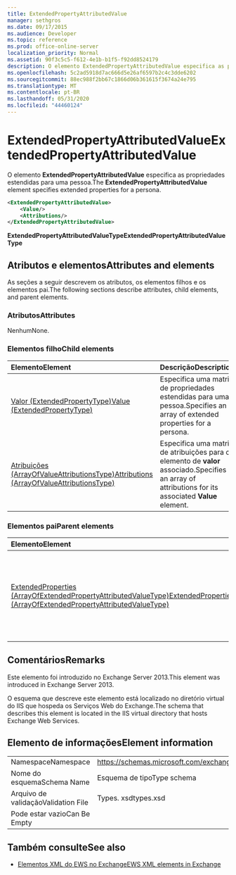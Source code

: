 ```yaml
---
title: ExtendedPropertyAttributedValue
manager: sethgros
ms.date: 09/17/2015
ms.audience: Developer
ms.topic: reference
ms.prod: office-online-server
localization_priority: Normal
ms.assetid: 90f3c5c5-f612-4e1b-b1f5-f92dd8524179
description: O elemento ExtendedPropertyAttributedValue especifica as propriedades estendidas para uma pessoa.
ms.openlocfilehash: 5c2ad5918d7ac666d5e26af6597b2c4c3dde6202
ms.sourcegitcommit: 88ec988f2bb67c1866d06b361615f3674a24e795
ms.translationtype: MT
ms.contentlocale: pt-BR
ms.lasthandoff: 05/31/2020
ms.locfileid: "44460124"
---
```

# <a name="extendedpropertyattributedvalue"></a><span data-ttu-id="355a2-103">ExtendedPropertyAttributedValue</span><span class="sxs-lookup"><span data-stu-id="355a2-103">ExtendedPropertyAttributedValue</span></span>

<span data-ttu-id="355a2-104">O elemento **ExtendedPropertyAttributedValue** especifica as propriedades estendidas para uma pessoa.</span><span class="sxs-lookup"><span data-stu-id="355a2-104">The **ExtendedPropertyAttributedValue** element specifies extended properties for a persona.</span></span> 
  
```XML
<ExtendedPropertyAttributedValue>
    <Value/>
    <Attributions/>
</ExtendedPropertyAttributedValue>
```

 <span data-ttu-id="355a2-105">**ExtendedPropertyAttributedValueType**</span><span class="sxs-lookup"><span data-stu-id="355a2-105">**ExtendedPropertyAttributedValueType**</span></span>
## <a name="attributes-and-elements"></a><span data-ttu-id="355a2-106">Atributos e elementos</span><span class="sxs-lookup"><span data-stu-id="355a2-106">Attributes and elements</span></span>

<span data-ttu-id="355a2-107">As seções a seguir descrevem os atributos, os elementos filhos e os elementos pai.</span><span class="sxs-lookup"><span data-stu-id="355a2-107">The following sections describe attributes, child elements, and parent elements.</span></span>
  
### <a name="attributes"></a><span data-ttu-id="355a2-108">Atributos</span><span class="sxs-lookup"><span data-stu-id="355a2-108">Attributes</span></span>

<span data-ttu-id="355a2-109">Nenhum</span><span class="sxs-lookup"><span data-stu-id="355a2-109">None.</span></span>
  
### <a name="child-elements"></a><span data-ttu-id="355a2-110">Elementos filho</span><span class="sxs-lookup"><span data-stu-id="355a2-110">Child elements</span></span>

|<span data-ttu-id="355a2-111">**Elemento**</span><span class="sxs-lookup"><span data-stu-id="355a2-111">**Element**</span></span>|<span data-ttu-id="355a2-112">**Descrição**</span><span class="sxs-lookup"><span data-stu-id="355a2-112">**Description**</span></span>|
|:-----|:-----|
|[<span data-ttu-id="355a2-113">Valor (ExtendedPropertyType)</span><span class="sxs-lookup"><span data-stu-id="355a2-113">Value (ExtendedPropertyType)</span></span>](value-extendedpropertytype.md) <br/> |<span data-ttu-id="355a2-114">Especifica uma matriz de propriedades estendidas para uma pessoa.</span><span class="sxs-lookup"><span data-stu-id="355a2-114">Specifies an array of extended properties for a persona.</span></span>  <br/> |
|[<span data-ttu-id="355a2-115">Atribuições (ArrayOfValueAttributionsType)</span><span class="sxs-lookup"><span data-stu-id="355a2-115">Attributions (ArrayOfValueAttributionsType)</span></span>](attributions-arrayofvalueattributionstype.md) <br/> |<span data-ttu-id="355a2-116">Especifica uma matriz de atribuições para o elemento de **valor** associado.</span><span class="sxs-lookup"><span data-stu-id="355a2-116">Specifies an array of attributions for its associated **Value** element.</span></span>  <br/> |
   
### <a name="parent-elements"></a><span data-ttu-id="355a2-117">Elementos pai</span><span class="sxs-lookup"><span data-stu-id="355a2-117">Parent elements</span></span>

|<span data-ttu-id="355a2-118">**Elemento**</span><span class="sxs-lookup"><span data-stu-id="355a2-118">**Element**</span></span>|<span data-ttu-id="355a2-119">**Descrição**</span><span class="sxs-lookup"><span data-stu-id="355a2-119">**Description**</span></span>|
|:-----|:-----|
|[<span data-ttu-id="355a2-120">ExtendedProperties (ArrayOfExtendedPropertyAttributedValueType)</span><span class="sxs-lookup"><span data-stu-id="355a2-120">ExtendedProperties (ArrayOfExtendedPropertyAttributedValueType)</span></span>](extendedproperties-arrayofextendedpropertyattributedvaluetype.md) <br/> |<span data-ttu-id="355a2-121">Contém as propriedades estendidas usadas para operações do repositório unificado de contatos.</span><span class="sxs-lookup"><span data-stu-id="355a2-121">Contains the extended properties used for Unified Contact Store operations.</span></span>  <br/> |
   
## <a name="remarks"></a><span data-ttu-id="355a2-122">Comentários</span><span class="sxs-lookup"><span data-stu-id="355a2-122">Remarks</span></span>

<span data-ttu-id="355a2-123">Este elemento foi introduzido no Exchange Server 2013.</span><span class="sxs-lookup"><span data-stu-id="355a2-123">This element was introduced in Exchange Server 2013.</span></span>
  
<span data-ttu-id="355a2-124">O esquema que descreve este elemento está localizado no diretório virtual do IIS que hospeda os Serviços Web do Exchange.</span><span class="sxs-lookup"><span data-stu-id="355a2-124">The schema that describes this element is located in the IIS virtual directory that hosts Exchange Web Services.</span></span>
  
## <a name="element-information"></a><span data-ttu-id="355a2-125">Elemento de informações</span><span class="sxs-lookup"><span data-stu-id="355a2-125">Element information</span></span>

|||
|:-----|:-----|
|<span data-ttu-id="355a2-126">Namespace</span><span class="sxs-lookup"><span data-stu-id="355a2-126">Namespace</span></span>  <br/> |https://schemas.microsoft.com/exchange/services/2006/types  <br/> |
|<span data-ttu-id="355a2-127">Nome do esquema</span><span class="sxs-lookup"><span data-stu-id="355a2-127">Schema Name</span></span>  <br/> |<span data-ttu-id="355a2-128">Esquema de tipo</span><span class="sxs-lookup"><span data-stu-id="355a2-128">Type schema</span></span>  <br/> |
|<span data-ttu-id="355a2-129">Arquivo de validação</span><span class="sxs-lookup"><span data-stu-id="355a2-129">Validation File</span></span>  <br/> |<span data-ttu-id="355a2-130">Types. xsd</span><span class="sxs-lookup"><span data-stu-id="355a2-130">types.xsd</span></span>  <br/> |
|<span data-ttu-id="355a2-131">Pode estar vazio</span><span class="sxs-lookup"><span data-stu-id="355a2-131">Can Be Empty</span></span>  <br/> ||
   
## <a name="see-also"></a><span data-ttu-id="355a2-132">Também consulte</span><span class="sxs-lookup"><span data-stu-id="355a2-132">See also</span></span>



- [<span data-ttu-id="355a2-133">Elementos XML do EWS no Exchange</span><span class="sxs-lookup"><span data-stu-id="355a2-133">EWS XML elements in Exchange</span></span>](ews-xml-elements-in-exchange.md)

